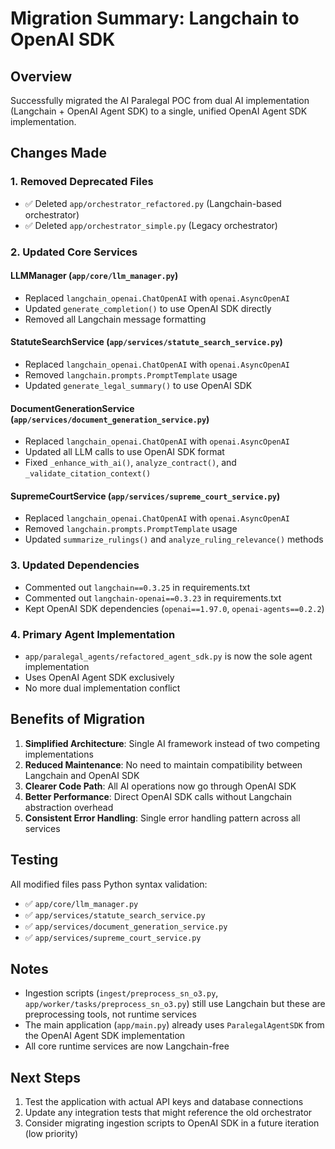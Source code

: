 # Migration Summary: Langchain to OpenAI SDK

## Overview
Successfully migrated the AI Paralegal POC from dual AI implementation (Langchain + OpenAI Agent SDK) to a single, unified OpenAI Agent SDK implementation.

## Changes Made

### 1. Removed Deprecated Files
- ✅ Deleted `app/orchestrator_refactored.py` (Langchain-based orchestrator)
- ✅ Deleted `app/orchestrator_simple.py` (Legacy orchestrator)

### 2. Updated Core Services

#### LLMManager (`app/core/llm_manager.py`)
- Replaced `langchain_openai.ChatOpenAI` with `openai.AsyncOpenAI`
- Updated `generate_completion()` to use OpenAI SDK directly
- Removed all Langchain message formatting

#### StatuteSearchService (`app/services/statute_search_service.py`)
- Replaced `langchain_openai.ChatOpenAI` with `openai.AsyncOpenAI`
- Removed `langchain.prompts.PromptTemplate` usage
- Updated `generate_legal_summary()` to use OpenAI SDK

#### DocumentGenerationService (`app/services/document_generation_service.py`)
- Replaced `langchain_openai.ChatOpenAI` with `openai.AsyncOpenAI`
- Updated all LLM calls to use OpenAI SDK format
- Fixed `_enhance_with_ai()`, `analyze_contract()`, and `_validate_citation_context()`

#### SupremeCourtService (`app/services/supreme_court_service.py`)
- Replaced `langchain_openai.ChatOpenAI` with `openai.AsyncOpenAI`
- Removed `langchain.prompts.PromptTemplate` usage
- Updated `summarize_rulings()` and `analyze_ruling_relevance()` methods

### 3. Updated Dependencies
- Commented out `langchain==0.3.25` in requirements.txt
- Commented out `langchain-openai==0.3.23` in requirements.txt
- Kept OpenAI SDK dependencies (`openai==1.97.0`, `openai-agents==0.2.2`)

### 4. Primary Agent Implementation
- `app/paralegal_agents/refactored_agent_sdk.py` is now the sole agent implementation
- Uses OpenAI Agent SDK exclusively
- No more dual implementation conflict

## Benefits of Migration

1. **Simplified Architecture**: Single AI framework instead of two competing implementations
2. **Reduced Maintenance**: No need to maintain compatibility between Langchain and OpenAI SDK
3. **Clearer Code Path**: All AI operations now go through OpenAI SDK
4. **Better Performance**: Direct OpenAI SDK calls without Langchain abstraction overhead
5. **Consistent Error Handling**: Single error handling pattern across all services

## Testing

All modified files pass Python syntax validation:
- ✅ `app/core/llm_manager.py`
- ✅ `app/services/statute_search_service.py`
- ✅ `app/services/document_generation_service.py`
- ✅ `app/services/supreme_court_service.py`

## Notes

- Ingestion scripts (`ingest/preprocess_sn_o3.py`, `app/worker/tasks/preprocess_sn_o3.py`) still use Langchain but these are preprocessing tools, not runtime services
- The main application (`app/main.py`) already uses `ParalegalAgentSDK` from the OpenAI Agent SDK implementation
- All core runtime services are now Langchain-free

## Next Steps

1. Test the application with actual API keys and database connections
2. Update any integration tests that might reference the old orchestrator
3. Consider migrating ingestion scripts to OpenAI SDK in a future iteration (low priority)